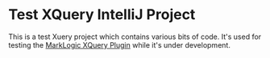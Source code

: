 Test XQuery IntelliJ Project
=========

This is a test Xuery project which contains various bits of code.  It's used 
for testing the [MarkLogic XQuery Plugin](https://github.com/overstory/marklogic-intellij-plugin)
while it's under development.


